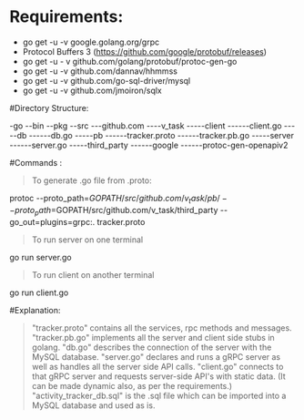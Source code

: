 # Requirements:

- go get -u -v  google.golang.org/grpc
- Protocol Buffers 3 (https://github.com/google/protobuf/releases)
- go get -u - v github.com/golang/protobuf/protoc-gen-go
- go get -u -v github.com/dannav/hhmmss
- go get -u -v github.com/go-sql-driver/mysql
- go get -u -v github.com/jmoiron/sqlx


#Directory Structure:

-go
	--bin
	--pkg
	--src
		---github.com
				----v_task
						-----client
							------client.go
						-----db
							------db.go
						-----pb
							------tracker.proto
							------tracker.pb.go
						-----server
							------server.go
						-----third_party
							------google
							------protoc-gen-openapiv2


#Commands :

> To generate .go file from .proto:

protoc --proto_path=$GOPATH/src/github.com/v_task/pb/ --proto_path=$GOPATH/src/github.com/v_task/third_party --go_out=plugins=grpc:. tracker.proto


> To run server on one terminal

go run server.go


> To run client on another terminal

go run client.go




#Explanation:

> "tracker.proto" contains all the services, rpc methods and messages.
> "tracker.pb.go" implements all the server and client side stubs in golang.
> "db.go" describes the connection of the server with the MySQL database.
> "server.go" declares and runs a gRPC server as well as handles all the server side API calls.
> "client.go" connects to that gRPC server and requests server-side API's with static data. (It can be made dynamic also, as per the requirements.)
>"activity_tracker_db.sql" is the .sql file which can be imported into a MySQL database and used as is. 

